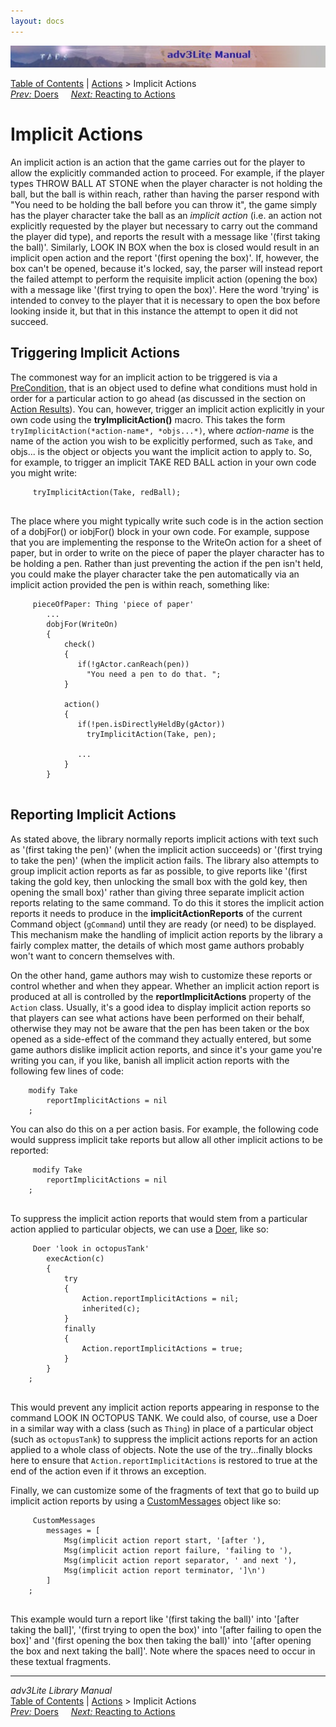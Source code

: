 ```yaml
---
layout: docs
---
```

<div class="topbar">

<img src="topbar.jpg" data-border="0" />

</div>

<div class="nav">

<a href="toc.html" class="nav">Table of Contents</a> \|
<a href="action.html" class="nav">Actions</a> \> Implicit Actions  
<span class="navnp"><a href="doer.html" class="nav"><em>Prev:</em> Doers</a>
   
<a href="react.html" class="nav"><em>Next:</em> Reacting to Actions</a>
    </span>

</div>

<div class="main">

# Implicit Actions

An implicit action is an action that the game carries out for the player
to allow the explicitly commanded action to proceed. For example, if the
player types THROW BALL AT STONE when the player character is not
holding the ball, but the ball is within reach, rather than having the
parser respond with "You need to be holding the ball before you can
throw it", the game simply has the player character take the ball as an
*implicit action* (i.e. an action not explicitly requested by the player
but necessary to carry out the command the player did type), and reports
the result with a message like '(first taking the ball)'. Similarly,
LOOK IN BOX when the box is closed would result in an implicit open
action and the report '(first opening the box)'. If, however, the box
can't be opened, because it's locked, say, the parser will instead
report the failed attempt to perform the requisite implicit action
(opening the box) with a message like '(first trying to open the box)'.
Here the word 'trying' is intended to convey to the player that it is
necessary to open the box before looking inside it, but that in this
instance the attempt to open it did not succeed.

  
<span id="trigger"></span>

## Triggering Implicit Actions

The commonest way for an implicit action to be triggered is via a
[PreCondition](actres.html#precond), that is an object used to define
what conditions must hold in order for a particular action to go ahead
(as discussed in the section on [Action Results](actres.html#precond)).
You can, however, trigger an implicit action explicitly in your own code
using the **tryImplicitAction()** macro. This takes the form
`tryImplicitAction(*action-name*, *objs...*)`,
where *action-name* is the name of the action you wish to be explicitly
performed, such as `Take`, and objs... is the
object or objects you want the implicit action to apply to. So, for
example, to trigger an implicit TAKE RED BALL action in your own code
you might write:

```
     tryImplicitAction(Take, redBall); 
     
```

The place where you might typically write such code is in the action
section of a dobjFor() or iobjFor() block in your own code. For example,
suppose that you are implementing the response to the WriteOn action for
a sheet of paper, but in order to write on the piece of paper the player
character has to be holding a pen. Rather than just preventing the
action if the pen isn't held, you could make the player character take
the pen automatically via an implicit action provided the pen is within
reach, something like:

```
     pieceOfPaper: Thing 'piece of paper'
        ...
        dobjFor(WriteOn)
        {
            check()
            {
               if(!gActor.canReach(pen))
                 "You need a pen to do that. ";
            }
            
            action()
            {
               if(!pen.isDirectlyHeldBy(gActor))
                 tryImplicitAction(Take, pen);
                 
               ...  
            }
        }
     
```

  
<span id="reporting"></span>

## Reporting Implicit Actions

As stated above, the library normally reports implicit actions with text
such as '(first taking the pen)' (when the implicit action succeeds) or
'(first trying to take the pen)' (when the implicit action fails. The
library also attempts to group implicit action reports as far as
possible, to give reports like '(first taking the gold key, then
unlocking the small box with the gold key, then opening the small box)'
rather than giving three separate implicit action reports relating to
the same command. To do this it stores the implicit action reports it
needs to produce in the **implicitActionReports** of the current Command
object (`gCommand`) until they are ready (or
need) to be displayed. This mechanism make the handling of implicit
action reports by the library a fairly complex matter, the details of
which most game authors probably won't want to concern themselves with.

On the other hand, game authors may wish to customize these reports or
control whether and when they appear. Whether an implicit action report
is produced at all is controlled by the **reportImplicitActions**
property of the `Action` class. Usually, it's a
good idea to display implicit action reports so that players can see
what actions have been performed on their behalf, otherwise they may not
be aware that the pen has been taken or the box opened as a side-effect
of the command they actually entered, but some game authors dislike
implicit action reports, and since it's your game you're writing you
can, if you like, banish all implicit action reports with the following
few lines of code:

```
    modify Take
        reportImplicitActions = nil
    ;
```

You can also do this on a per action basis. For example, the following
code would suppress implicit take reports but allow all other implicit
actions to be reported:

```
     modify Take
        reportImplicitActions = nil
    ;
     
```

To suppress the implicit action reports that would stem from a
particular action applied to particular objects, we can use a
[Doer](doer.html), like so:

```
     Doer 'look in octopusTank'
        execAction(c)
        {
            try
            {
                Action.reportImplicitActions = nil;
                inherited(c);
            }
            finally
            {
                Action.reportImplicitActions = true;
            }
        }       
    ;
     
```

This would prevent any implicit action reports appearing in response to
the command LOOK IN OCTOPUS TANK. We could also, of course, use a Doer
in a similar way with a class (such as `Thing`)
in place of a particular object (such as
`octopusTank`) to suppress the implicit actions
reports for an action applied to a whole class of objects. Note the use
of the try...finally blocks here to ensure that
`Action.reportImplicitActions` is restored to
true at the end of the action even if it throws an exception.

Finally, we can customize some of the fragments of text that go to build
up implicit action reports by using a
[CustomMessages](message.html#custmessage_idx) object like so:

```
     CustomMessages
        messages = [
            Msg(implicit action report start, '[after '),
            Msg(implicit action report failure, 'failing to '),
            Msg(implicit action report separator, ' and next '),
            Msg(implicit action report terminator, ']\n')   
        ]
    ;
     
```

This example would turn a report like '(first taking the ball)' into
'\[after taking the ball\]', '(first trying to open the box)' into
'\[after failing to open the box\]' and '(first opening the box then
taking the ball)' into '\[after opening the box and next taking the
ball\]'. Note where the spaces need to occur in these textual fragments.

------------------------------------------------------------------------

<div class="navb">

*adv3Lite Library Manual*  
<a href="toc.html" class="nav">Table of Contents</a> \|
<a href="action.html" class="nav">Actions</a> \> Implicit Actions  
<span class="navnp"><a href="doer.html" class="nav"><em>Prev:</em> Doers</a>
   
<a href="react.html" class="nav"><em>Next:</em> Reacting to Actions</a>
    </span>

</div>

</div>
